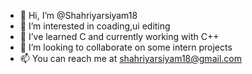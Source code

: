 - 👋 Hi, I’m @Shahriyarsiyam18
- 👀 I’m interested in coading,ui editing
- 🌱 I’ve learned C and currently working with C++
- 💞️ I’m looking to collaborate on some intern projects
- 📫 You can reach me at shahriyarsiyam18@gmail.com

<!---
Shahriyarsiyam18/Shahriyarsiyam18 is a ✨ special ✨ repository because its `README.md` (this file) appears on your GitHub profile.
You can click the Preview link to take a look at your changes.
--->
